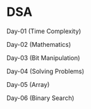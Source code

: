 # DSA
Day-01 (Time Complexity)

Day-02 (Mathematics)

Day-03 (Bit Manipulation)

Day-04 (Solving Problems)

Day-05 (Array)

Day-06 (Binary Search)


